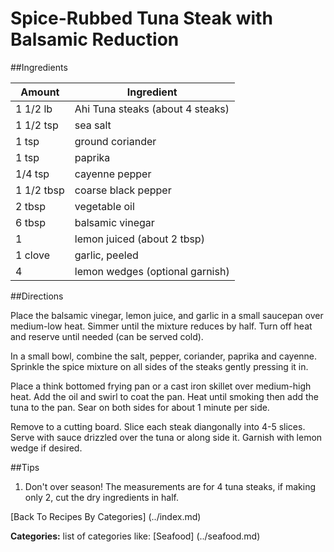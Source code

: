 Spice-Rubbed Tuna Steak with Balsamic Reduction
=======

##Ingredients

Amount     | Ingredient
---------- | ---------------------
1 1/2 lb   | Ahi Tuna steaks (about 4 steaks)
1 1/2 tsp  | sea salt
1 tsp      | ground coriander
1 tsp      | paprika
1/4 tsp    | cayenne pepper
1 1/2 tbsp | coarse black pepper
2 tbsp     | vegetable oil
6 tbsp     | balsamic vinegar
1          | lemon juiced (about 2 tbsp)
1 clove    | garlic, peeled
4          | lemon wedges (optional garnish)

##Directions

Place the balsamic vinegar, lemon juice, and garlic in a small saucepan over medium-low heat.  Simmer until the mixture reduces by half.  Turn off heat and reserve until needed (can be served cold).  

In a small bowl, combine the salt, pepper, coriander, paprika and cayenne.  Sprinkle the spice mixture on all sides of the steaks gently pressing it in.  

Place a think bottomed frying pan or a cast iron skillet over medium-high heat.  Add the oil and swirl to coat the pan.  Heat until smoking then add the tuna to the pan.  Sear on both sides for about 1 minute per side.  

Remove to a cutting board.  Slice each steak diangonally into 4-5 slices.  Serve with sauce drizzled over the tuna or along side it.  Garnish with lemon wedge if desired.

##Tips

1.  Don't over season!  The measurements are for 4 tuna steaks, if making only 2, cut the dry ingredients in half.


[Back To Recipes By Categories] (../index.md)

**Categories:** list of categories like: [Seafood] (../seafood.md)
